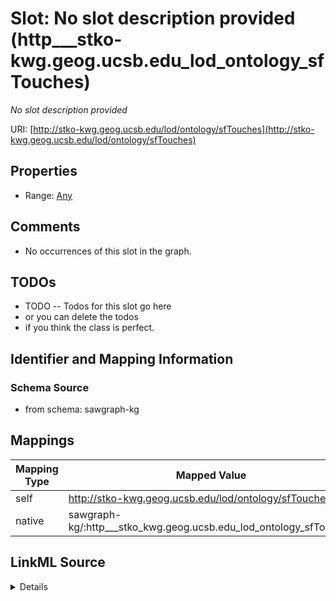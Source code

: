 

# Slot: No slot description provided (http___stko-kwg.geog.ucsb.edu_lod_ontology_sfTouches)


_No slot description provided_





URI: [http://stko-kwg.geog.ucsb.edu/lod/ontology/sfTouches](http://stko-kwg.geog.ucsb.edu/lod/ontology/sfTouches)



<!-- no inheritance hierarchy -->








## Properties

* Range: [Any](../classes/Any.md)





## Comments

* No occurrences of this slot in the graph.

## TODOs

* TODO -- Todos for this slot go here
* or you can delete the todos
* if you think the class is perfect.

## Identifier and Mapping Information







### Schema Source


* from schema: sawgraph-kg




## Mappings

| Mapping Type | Mapped Value |
| ---  | ---  |
| self | http://stko-kwg.geog.ucsb.edu/lod/ontology/sfTouches |
| native | sawgraph-kg/:http___stko_kwg.geog.ucsb.edu_lod_ontology_sfTouches |




## LinkML Source

<details>
```yaml
name: http___stko-kwg.geog.ucsb.edu_lod_ontology_sfTouches
description: No slot description provided
title: No slot description provided
todos:
- TODO -- Todos for this slot go here
- or you can delete the todos
- if you think the class is perfect.
comments:
- No occurrences of this slot in the graph.
from_schema: sawgraph-kg
rank: 1000
slot_uri: http://stko-kwg.geog.ucsb.edu/lod/ontology/sfTouches
alias: http___stko_kwg.geog.ucsb.edu_lod_ontology_sfTouches
subproperty_of: http___stko-kwg.geog.ucsb.edu_lod_ontology_spatialRelation
range: Any

```
</details>